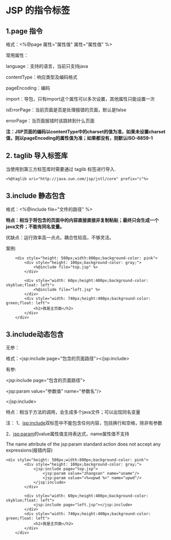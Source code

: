 # JSP 的指令标签

## 1.page 指令
 
格式：&lt;%@page 属性="属性值" 属性="属性值"  %&gt;

常用属性：

language：支持的语言，当前只支持java

contentType：响应类型及编码格式

pageEncoding：编码

import：导包，只有import这个属性可以多次设置，其他属性只能设置一次

isErrorPage：当前页面是否是处理报错的页面，默认是false

errorPage：当页面报错时该跳转到什么页面

**注：JSP页面的编码以contentType中的charset的值为准，如果未设置charset值，则以pageEncoding的属性值为准；如果都没有，则默认ISO-8859-1**

## 2. taglib 导入标签库

当使用到第三方标签库时需要通过 taglib 标签进行导入.

```
<%@taglib uri="http://java.sun.com/jsp/jstl/core" prefix="c"%>
```
		
## 3.include 静态包含

格式：<%@include file="文件的路径" %>
			
**特点：相当于将包含的页面中的内容直接直接非复制粘贴；最终只会生成一个java文件；不能有同名变量。**

优缺点：运行效率高一点点。耦合性较高，不够灵活。

案例:

```
	<div style="height: 500px;width:800px;background-color: pink">
		<div style="height: 100px;background-color: gray;">
			<%@include file="top.jsp" %>
		</div>
		
		<div style="width: 60px;height:400px;background-color: skyblue;float: left">
			<%@include file="left.jsp" %>
		</div>
		<div style="width: 740px;height:400px;background-color: green;float: left">
			<h2>我是主页面</h2>
		</div>
	</div>
```

## 3.include动态包含

无参：

格式：<jsp:include page="包含的页面路径"></jsp:include>

有参:

<jsp:include page="包含的页面路径">

<jsp:param value="参数值" name="参数名"/>

</jsp:include>

特点：相当于方法的调用，会生成多个java文件；可以出现同名变量
			
注：
1、<jsp:include>双标签中不能包含任何内容，包括换行和空格，除非有参数

2、<jsp:param>的value属性值支持表达式，name属性值不支持

The name attribute of the jsp:param standard action does not accept any expressions(报错内容)

```
<div style="height: 500px;width:800px;background-color: pink">
		<div style="height: 100px;background-color: gray;">
			<jsp:include page="top.jsp">
				<jsp:param value="zhangsan" name="uname"/>
				<jsp:param value="<%=upwd %>" name="upwd"/>
			</jsp:include>
		</div>
		
		<div style="width: 60px;height:400px;background-color: skyblue;float: left">
			<jsp:include page="left.jsp"></jsp:include>
		</div>
		<div style="width: 740px;height:400px;background-color: green;float: left">
			<h2>我是主页面</h2>
		</div>
	</div>
```

